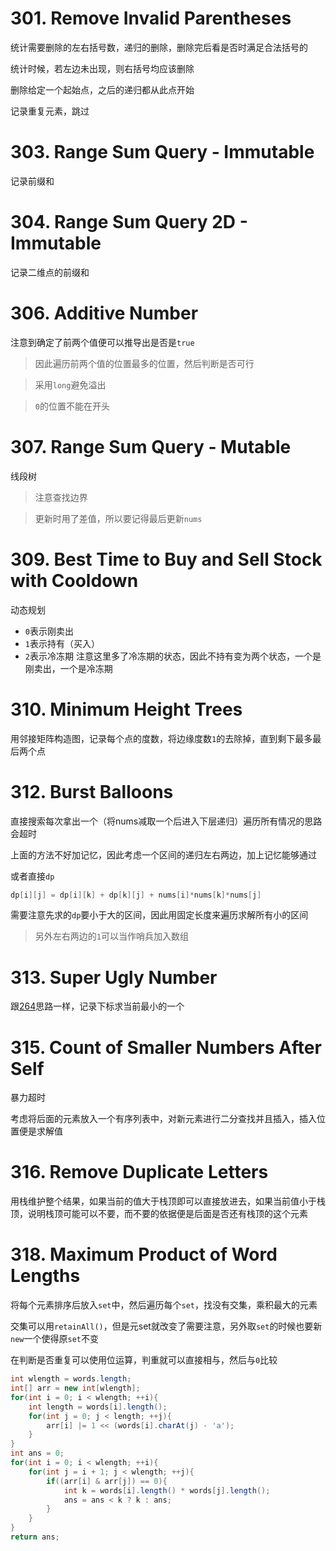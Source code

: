 # 301. Remove Invalid Parentheses
统计需要删除的左右括号数，递归的删除，删除完后看是否时满足合法括号的

统计时候，若左边未出现，则右括号均应该删除

删除给定一个起始点，之后的递归都从此点开始

记录重复元素，跳过
# 303. Range Sum Query - Immutable
记录前缀和
# 304. Range Sum Query 2D - Immutable
记录二维点的前缀和
# 306. Additive Number
注意到确定了前两个值便可以推导出是否是`true`
> 因此遍历前两个值的位置最多的位置，然后判断是否可行

> 采用`long`避免溢出

> `0`的位置不能在开头
# 307. Range Sum Query - Mutable
线段树
> 注意查找边界

> 更新时用了差值，所以要记得最后更新`nums`
# 309. Best Time to Buy and Sell Stock with Cooldown
动态规划
* `0`表示刚卖出
* `1`表示持有（买入）
* `2`表示冷冻期
注意这里多了冷冻期的状态，因此不持有变为两个状态，一个是刚卖出，一个是冷冻期
# 310. Minimum Height Trees
用邻接矩阵构造图，记录每个点的度数，将边缘度数`1`的去除掉，直到剩下最多最后两个点
# 312. Burst Balloons
直接搜索每次拿出一个（将nums减取一个后进入下层递归）遍历所有情况的思路会超时

上面的方法不好加记忆，因此考虑一个区间的递归左右两边，加上记忆能够通过

或者直接`dp`
``` java
dp[i][j] = dp[i][k] + dp[k][j] + nums[i]*nums[k]*nums[j]
```
需要注意先求的`dp`要小于大的区间，因此用固定长度来遍历求解所有小的区间
> 另外左右两边的`1`可以当作哨兵加入数组
# 313. Super Ugly Number
跟[264](https://github.com/humwawe/leetcode/blob/master/201-300.md#264-ugly-number-ii)思路一样，记录下标求当前最小的一个
# 315. Count of Smaller Numbers After Self
暴力超时

考虑将后面的元素放入一个有序列表中，对新元素进行二分查找并且插入，插入位置便是求解值 
# 316. Remove Duplicate Letters
用栈维护整个结果，如果当前的值大于栈顶即可以直接放进去，如果当前值小于栈顶，说明栈顶可能可以不要，而不要的依据便是后面是否还有栈顶的这个元素
# 318. Maximum Product of Word Lengths
将每个元素排序后放入`set`中，然后遍历每个`set`，找没有交集，乘积最大的元素

交集可以用`retainAll()`，但是元set就改变了需要注意，另外取`set`的时候也要新`new`一个使得原`set`不变

在判断是否重复可以使用位运算，判重就可以直接相与，然后与`0`比较
``` java
int wlength = words.length;
int[] arr = new int[wlength];
for(int i = 0; i < wlength; ++i){
    int length = words[i].length();
    for(int j = 0; j < length; ++j){
        arr[i] |= 1 << (words[i].charAt(j) - 'a');
    }
}
int ans = 0;
for(int i = 0; i < wlength; ++i){
    for(int j = i + 1; j < wlength; ++j){
        if((arr[i] & arr[j]) == 0){
            int k = words[i].length() * words[j].length();
            ans = ans < k ? k : ans;
        }
    }
}
return ans;
```
  

